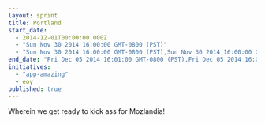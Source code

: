 ```yaml
---
layout: sprint
title: Portland
start_date: 
  - 2014-12-01T00:00:00.000Z
  - "Sun Nov 30 2014 16:00:00 GMT-0800 (PST)"
  - "Sun Nov 30 2014 16:00:00 GMT-0800 (PST),Sun Nov 30 2014 16:00:00 GMT-0800 (PST)"
end_date: "Fri Dec 05 2014 16:01:00 GMT-0800 (PST),Fri Dec 05 2014 16:00:00 GMT-0800 (PST)"
initiatives: 
  - "app-amazing"
  - eoy
published: true
---
```


Wherein we get ready to kick ass for Mozlandia!